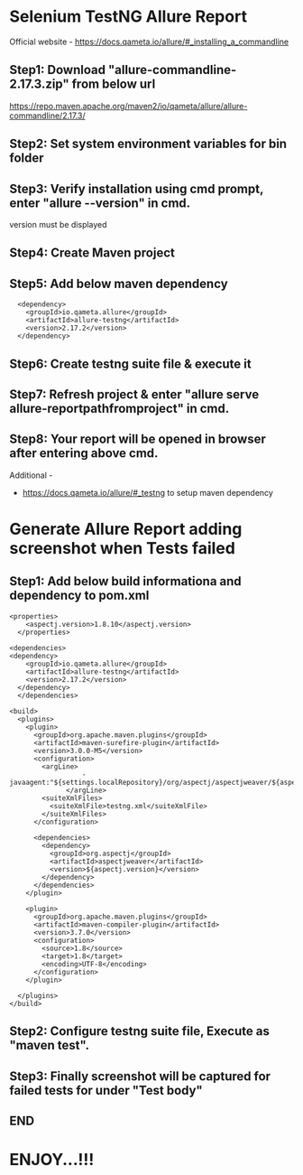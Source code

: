 # Selenium TestNG Allure Report

Official website - https://docs.qameta.io/allure/#_installing_a_commandline

## Step1: Download "allure-commandline-2.17.3.zip" from below url   
https://repo.maven.apache.org/maven2/io/qameta/allure/allure-commandline/2.17.3/

## Step2: Set system environment variables for bin folder

## Step3: Verify installation using cmd prompt, enter "allure --version" in cmd.
version must be displayed

## Step4: Create Maven project

## Step5: Add below maven dependency
  <!-- https://mvnrepository.com/artifact/io.qameta.allure/allure-testng -->
      <dependency>
        <groupId>io.qameta.allure</groupId>
        <artifactId>allure-testng</artifactId>
        <version>2.17.2</version>
      </dependency>
      
## Step6: Create testng suite file & execute it

## Step7: Refresh project & enter "allure serve allure-reportpathfromproject" in cmd.

## Step8: Your report will be opened in browser after entering above cmd.

Additional -
- https://docs.qameta.io/allure/#_testng to setup maven dependency

# Generate Allure Report adding screenshot when Tests failed

## Step1: Add below build informationa and dependency to pom.xml

    <properties>
        <aspectj.version>1.8.10</aspectj.version>
      </properties>

    <dependencies>
    <dependency>
        <groupId>io.qameta.allure</groupId>
        <artifactId>allure-testng</artifactId>
        <version>2.17.2</version>
      </dependency>
      </dependencies>

    <build>
      <plugins>
        <plugin>
          <groupId>org.apache.maven.plugins</groupId>
          <artifactId>maven-surefire-plugin</artifactId>
          <version>3.0.0-M5</version>
          <configuration>
            <argLine>
                      -javaagent:"${settings.localRepository}/org/aspectj/aspectjweaver/${aspectj.version}/aspectjweaver-${aspectj.version}.jar"
                  </argLine>
            <suiteXmlFiles>
              <suiteXmlFile>testng.xml</suiteXmlFile>
            </suiteXmlFiles>
          </configuration>

          <dependencies>
            <dependency>
              <groupId>org.aspectj</groupId>
              <artifactId>aspectjweaver</artifactId>
              <version>${aspectj.version}</version>
            </dependency>
          </dependencies>
        </plugin>

        <plugin>
          <groupId>org.apache.maven.plugins</groupId>
          <artifactId>maven-compiler-plugin</artifactId>
          <version>3.7.0</version>
          <configuration>
            <source>1.8</source>
            <target>1.8</target>
            <encoding>UTF-8</encoding>
          </configuration>
        </plugin>

      </plugins>
    </build>
    
## Step2: Configure testng suite file, Execute as "maven test".

## Step3: Finally screenshot will be captured for failed tests for under "Test body"
  
## END

# ENJOY...!!!
